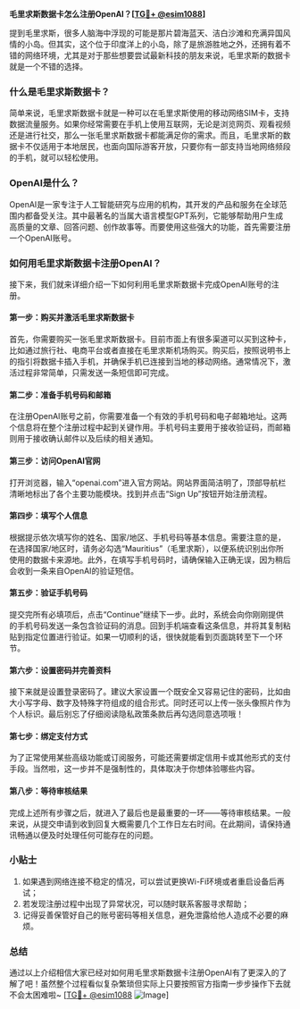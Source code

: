 **毛里求斯数据卡怎么注册OpenAI？[[TG💪+ @esim1088](https://t.me/s/esim1088)]**

提到毛里求斯，很多人脑海中浮现的可能是那片碧海蓝天、洁白沙滩和充满异国风情的小岛。但其实，这个位于印度洋上的小岛，除了是旅游胜地之外，还拥有着不错的网络环境，尤其是对于那些想要尝试最新科技的朋友来说，毛里求斯的数据卡就是一个不错的选择。

### 什么是毛里求斯数据卡？

简单来说，毛里求斯数据卡就是一种可以在毛里求斯使用的移动网络SIM卡，支持数据流量服务。如果你经常需要在手机上使用互联网，无论是浏览网页、观看视频还是进行社交，那么一张毛里求斯数据卡都能满足你的需求。而且，毛里求斯的数据卡不仅适用于本地居民，也面向国际游客开放，只要你有一部支持当地网络频段的手机，就可以轻松使用。

### OpenAI是什么？

OpenAI是一家专注于人工智能研究与应用的机构，其开发的产品和服务在全球范围内都备受关注。其中最著名的当属大语言模型GPT系列，它能够帮助用户生成高质量的文章、回答问题、创作故事等。而要使用这些强大的功能，首先需要注册一个OpenAI账号。

### 如何用毛里求斯数据卡注册OpenAI？

接下来，我们就来详细介绍一下如何利用毛里求斯数据卡完成OpenAI账号的注册。

#### 第一步：购买并激活毛里求斯数据卡

首先，你需要购买一张毛里求斯数据卡。目前市面上有很多渠道可以买到这种卡，比如通过旅行社、电商平台或者直接在毛里求斯机场购买。购买后，按照说明书上的指引将数据卡插入手机，并确保手机已连接到当地的移动网络。通常情况下，激活过程非常简单，只需发送一条短信即可完成。

#### 第二步：准备手机号码和邮箱

在注册OpenAI账号之前，你需要准备一个有效的手机号码和电子邮箱地址。这两个信息将在整个注册过程中起到关键作用。手机号码主要用于接收验证码，而邮箱则用于接收确认邮件以及后续的相关通知。

#### 第三步：访问OpenAI官网

打开浏览器，输入“openai.com”进入官方网站。网站界面简洁明了，顶部导航栏清晰地标出了各个主要功能模块。找到并点击“Sign Up”按钮开始注册流程。

#### 第四步：填写个人信息

根据提示依次填写你的姓名、国家/地区、手机号码等基本信息。需要注意的是，在选择国家/地区时，请务必勾选“Mauritius”（毛里求斯），以便系统识别出你所使用的数据卡来源地。此外，在填写手机号码时，请确保输入正确无误，因为稍后会收到一条来自OpenAI的验证短信。

#### 第五步：验证手机号码

提交完所有必填项后，点击“Continue”继续下一步。此时，系统会向你刚刚提供的手机号码发送一条包含验证码的消息。回到手机端查看这条信息，并将其复制粘贴到指定位置进行验证。如果一切顺利的话，很快就能看到页面跳转至下一个环节。

#### 第六步：设置密码并完善资料

接下来就是设置登录密码了。建议大家设置一个既安全又容易记住的密码，比如由大小写字母、数字及特殊字符组成的组合形式。同时还可以上传一张头像照片作为个人标识。最后别忘了仔细阅读隐私政策条款后再勾选同意选项哦！

#### 第七步：绑定支付方式

为了正常使用某些高级功能或订阅服务，可能还需要绑定信用卡或其他形式的支付手段。当然啦，这一步并不是强制性的，具体取决于你想体验哪些内容。

#### 第八步：等待审核结果

完成上述所有步骤之后，就进入了最后也是最重要的一环——等待审核结果。一般来说，从提交申请到收到回复大概需要几个工作日左右时间。在此期间，请保持通讯畅通以便及时处理任何可能存在的问题。

### 小贴士

1. 如果遇到网络连接不稳定的情况，可以尝试更换Wi-Fi环境或者重启设备后再试；
2. 若发现注册过程中出现了异常状况，可以随时联系客服寻求帮助；
3. 记得妥善保管好自己的账号密码等相关信息，避免泄露给他人造成不必要的麻烦。

### 总结

通过以上介绍相信大家已经对如何用毛里求斯数据卡注册OpenAI有了更深入的了解了吧！虽然整个过程看似复杂繁琐但实际上只要按照官方指南一步步操作下去就不会太困难啦~ [[TG💪+ @esim1088](https://t.me/s/esim1088) ![Image](https://i.postimg.cc/4NQfJmqS/Snipaste-2025-05-13-00-14-12.png)]
